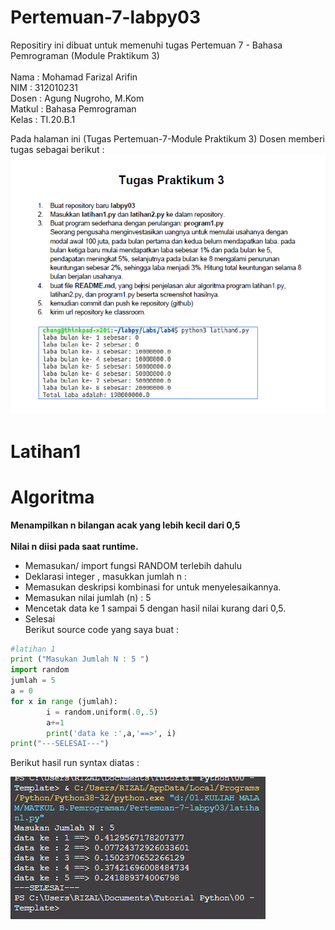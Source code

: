 # Pertemuan-7-labpy03

Repositiry ini dibuat untuk memenuhi tugas Pertemuan 7 - Bahasa Pemrograman (Module Praktikum 3)<br><br>
Nama : Mohamad Farizal Arifin <br>
NIM : 312010231<br>
Dosen : Agung Nugroho, M.Kom<br>
Matkul : Bahasa Pemrograman<br>
Kelas : TI.20.B.1<br>

Pada halaman ini (Tugas Pertemuan-7-Module Praktikum 3) Dosen memberi tugas sebagai berikut : <br>
![tugas](pict/soaltugas.PNG)<br>

# Latihan1
# Algoritma
**Menampilkan n bilangan acak yang lebih kecil dari 0,5**<br><br>
**Nilai n diisi pada saat runtime.**<br>
* Memasukan/ import fungsi RANDOM terlebih dahulu<br>
* Deklarasi integer , masukkan jumlah n :<br>
* Memasukan deskripsi kombinasi for untuk menyelesaikannya.<br>
* Memasukan nilai jumlah (n) : 5<br>
* Mencetak data ke 1 sampai 5 dengan hasil nilai kurang dari 0,5.<br>
* Selesai<br>
Berikut source code yang saya buat :<br>

```python
#latihan 1
print ("Masukan Jumlah N : 5 ")
import random
jumlah = 5
a = 0
for x in range (jumlah):
        i = random.uniform(.0,.5)
        a+=1
        print('data ke :',a,'==>', i)
print("---SELESAI---")
```
Berikut hasil run syntax diatas :<br>

![hasil running](pict/hasillatihan1.PNG)<br>